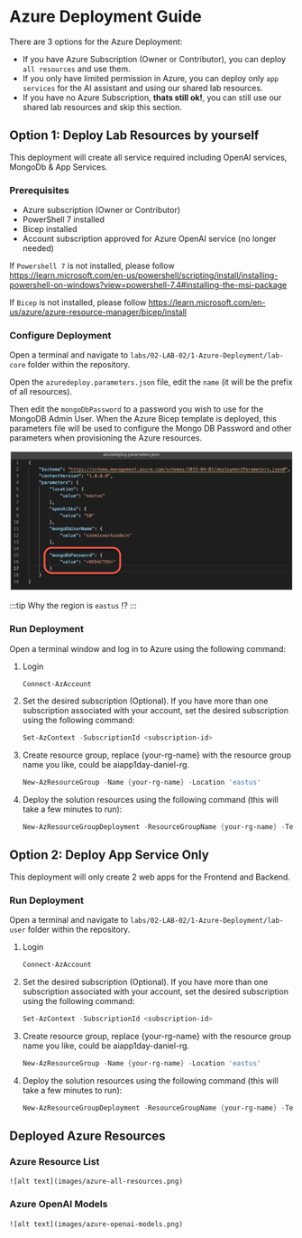 
# Azure Deployment Guide

There are 3 options for the Azure Deployment:

- If you have Azure Subscription (Owner or Contributor), you can deploy `all resources` and use them.
- If you only have limited permission in Azure, you can deploy only `app services` for the AI assistant and using our shared lab resources.
- If you have no Azure Subscription, **thats still ok!**, you can still use our shared lab resources and skip this section.


## Option 1: Deploy Lab Resources by yourself

This deployment will create all service required including OpenAI services, MongoDb & App Services.

### Prerequisites

- Azure subscription (Owner or Contributor)
- PowerShell 7 installed
- Bicep installed
- Account subscription approved for Azure OpenAI service (no longer needed)


If `Powershell 7` is not installed, please follow 
    https://learn.microsoft.com/en-us/powershell/scripting/install/installing-powershell-on-windows?view=powershell-7.4#installing-the-msi-package

If `Bicep` is not installed, please follow
    https://learn.microsoft.com/en-us/azure/azure-resource-manager/bicep/install



### Configure Deployment

Open a terminal and navigate to `labs/02-LAB-02/1-Azure-Deployment/lab-core` folder within the repository.

Open the `azuredeploy.parameters.json` file, edit the `name` (it will be the prefix of all resources).

Then edit the `mongoDbPassword` to a password you wish to use for the MongoDB Admin User. When the Azure Bicep template is deployed, this parameters file will be used to configure the Mongo DB Password and other parameters when provisioning the Azure resources.

![editing the azuredeploy.parameters.json file with mongoDBPassword parameter highlighted](images/editor-azuredeploy-parameters-json-password.png)

:::tip
Why the region is `eastus` !?
:::

### Run Deployment

Open a terminal window and log in to Azure using the following command:

1. Login

    ```Powershell
    Connect-AzAccount
    ```

2. Set the desired subscription (Optional). If you have more than one subscription associated with your account, set the desired subscription using the following command:

    ```Powershell
    Set-AzContext -SubscriptionId <subscription-id>
    ```

3. Create resource group, replace \{your-rg-name\} with the resource group name you like, could be aiapp1day-daniel-rg. 

    ```Powershell
    New-AzResourceGroup -Name {your-rg-name} -Location 'eastus'
    ```

4. Deploy the solution resources using the following command (this will take a few minutes to run):

    ```Powershell
    New-AzResourceGroupDeployment -ResourceGroupName {your-rg-name} -TemplateFile .\azuredeploy.bicep -TemplateParameterFile .\azuredeploy.parameters.json -c
    ```

## Option 2: Deploy App Service Only

This deployment will only create 2 web apps for the Frontend and Backend.

### Run Deployment

Open a terminal and navigate to `labs/02-LAB-02/1-Azure-Deployment/lab-user` folder within the repository.

1. Login

    ```Powershell
    Connect-AzAccount
    ```

2. Set the desired subscription (Optional). If you have more than one subscription associated with your account, set the desired subscription using the following command:

    ```Powershell
    Set-AzContext -SubscriptionId <subscription-id>
    ```

3. Create resource group, replace \{your-rg-name\} with the resource group name you like, could be aiapp1day-daniel-rg.

    ```Powershell
    New-AzResourceGroup -Name {your-rg-name} -Location 'eastus'
    ```

4. Deploy the solution resources using the following command (this will take a few minutes to run):

    ```Powershell
    New-AzResourceGroupDeployment -ResourceGroupName {your-rg-name} -TemplateFile .\azuredeploy.bicep -TemplateParameterFile .\azuredeploy.parameters.json -c
    ```

## Deployed Azure Resources

### Azure Resource List

    ![alt text](images/azure-all-resources.png)


### Azure OpenAI Models

    ![alt text](images/azure-openai-models.png)